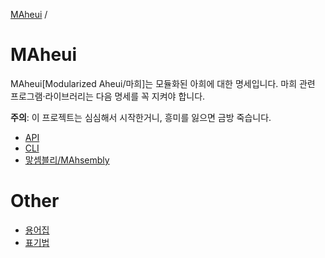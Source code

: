 [MAheui](./README.md) /

# MAheui
MAheui\[Modularized Aheui/마희\]는 모듈화된 아희에 대한 명세입니다.
마희 관련 프로그램·라이브러리는 다음 명세를 꼭 지켜야 합니다.

**주의**: 이 프로젝트는 심심해서 시작한거니, 흥미를 잃으면 금방 죽습니다.

 * [API](./api/README.md)
 * [CLI](./cli/README.md)
 * [맣셈블리/MAhsembly](./mahsembly/README.md)

# Other

 * [용어집](./Glossaries.md/)
 * [표기법](./Notations.md/)
